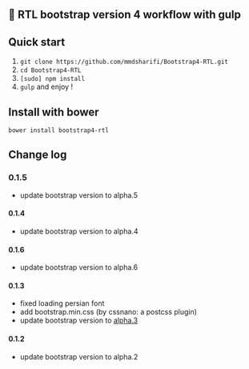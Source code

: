 
:star2:  RTL bootstrap version 4 workflow with gulp
--

## Quick start
1. `git clone https://github.com/mmdsharifi/Bootstrap4-RTL.git`
2. `cd Bootstrap4-RTL`
3. `[sudo] npm install`
4. `gulp` and enjoy !

## Install with bower
`bower install bootstrap4-rtl`

## Change log

### 0.1.5
- update bootstrap version to alpha.5

#### 0.1.4
- update bootstrap version to alpha.4

#### 0.1.6
- update bootstrap version to alpha.6
#### 0.1.3
- fixed loading persian font
- add bootstrap.min.css (by cssnano: a postcss plugin)
- update bootstrap version to [alpha.3](http://blog.getbootstrap.com/2016/07/27/bootstrap-4-alpha-3/)

#### 0.1.2
- update bootstrap version to alpha.2
